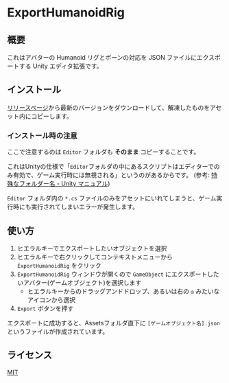 # ExportHumanoidRig

## 概要

これはアバターの Humanoid リグとボーンの対応を JSON ファイルにエクスポートする Unity エディタ拡張です。


## インストール

[リリースページ](https://github.com/Taremin/ExportHumanoidRig/releases)から最新のバージョンをダウンロードして、解凍したものをアセット内にコピーします。


### インストール時の注意

ここで注意するのは `Editor` フォルダも **そのまま** コピーすることです。

これはUnityの仕様で「`Editor`フォルダの中にあるスクリプトはエディターでのみ有効で、ゲーム実行時には無視される」というのがあるからです。
(参考: [特殊なフォルダー名 - Unity マニュアル](https://docs.unity3d.com/ja/2018.4/Manual/SpecialFolders.html))

`Editor` フォルダ内の `*.cs` ファイルのみをアセットにいれてしまうと、ゲーム実行時にも実行されてしまいエラーが発生します。


## 使い方

1. ヒエラルキーでエクスポートしたいオブジェクトを選択
2. ヒエラルキーで右クリックしてコンテキストメニューから `ExportHumanoidRig` をクリック
3. `ExportHumanoidRig` ウィンドウが開くので `GameObject` にエクスポートしたいアバター(ゲームオブジェクト)を選択します
   - ヒエラルキーからのドラッグアンドドロップ、あるいは右の `◎` みたいなアイコンから選択
4. `Export` ボタンを押す

エクスポートに成功すると、Assetsフォルダ直下に `[ゲームオブジェクト名].json` というファイルが作成されています。

## ライセンス

[MIT](./LICENSE)
